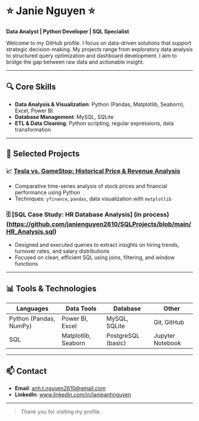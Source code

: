 # ⭐️ Janie Nguyen ⭐️

**Data Analyst | Python Developer | SQL Specialist**

Welcome to my GitHub profile. I focus on data-driven solutions that support strategic decision-making. My projects range from exploratory data analysis to structured query optimization and dashboard development. I aim to bridge the gap between raw data and actionable insight.

---

## 🔍 Core Skills

- **Data Analysis & Visualization**: Python (Pandas, Matplotlib, Seaborn), Excel, Power BI  
- **Database Management**: MySQL, SQLite 
- **ETL & Data Cleaning**: Python scripting, regular expressions, data transformation  

---

## 🧩 Selected Projects

### 📈 [Tesla vs. GameStop: Historical Price & Revenue Analysis](https://github.com/janienguyen2610/PythonProjects/blob/main/Tesla_GameStop_EDA.ipynb)
- Comparative time-series analysis of stock prices and financial performance using Python
- Techniques: `yfinance`, `pandas`, data visualization with `matplotlib`  

### 🗄️ [SQL Case Study: HR Database Analysis] (in process) (https://github.com/janienguyen2610/SQLProjects/blob/main/HR_Analysis.sql)
- Designed and executed queries to extract insights on hiring trends, turnover rates, and salary distributions
- Focused on clean, efficient SQL using joins, filtering, and window functions

---

## 📊 Tools & Technologies

| Languages      | Data Tools          | Database         | Other              |
|----------------|---------------------|------------------|--------------------|
| Python (Pandas, NumPy) | Power BI, Excel        | MySQL, SQLite       | Git, GitHub         |
| SQL             | Matplotlib, Seaborn | PostgreSQL (basic) | Jupyter Notebook    |

---

## 📫 Contact

- **Email**: anh.t.nguyen2610@gmail.com  
- **LinkedIn**: www.linkedin.com/in/janieanhnguyen  

---
>  
> Thank you for visiting my profile.
